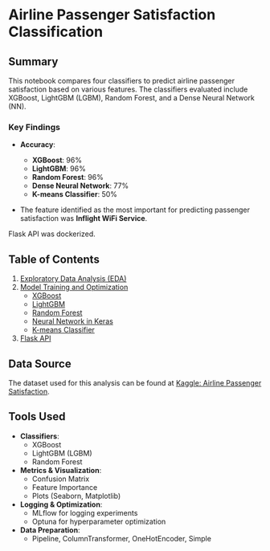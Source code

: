 # Airline Passenger Satisfaction Classification

## Summary
This notebook compares four classifiers to predict airline passenger satisfaction based on various features. The classifiers evaluated include XGBoost, LightGBM (LGBM), Random Forest, and a Dense Neural Network (NN).

### Key Findings
- **Accuracy**:
  - **XGBoost**: 96%
  - **LightGBM**: 96%
  - **Random Forest**: 96%
  - **Dense Neural Network**: 77%
  - **K-means Classifier**: 50%
  
- The feature identified as the most important for predicting passenger satisfaction was **Inflight WiFi Service**.

Flask API was dockerized.

## Table of Contents
1. [Exploratory Data Analysis (EDA)](#exploratory-data-analysis-eda)
2. [Model Training and Optimization](#model-training-and-optimization)
    - [XGBoost](#xgboost)
    - [LightGBM](#lightgbm)
    - [Random Forest](#random-forest)
    - [Neural Network in Keras](#neural-network-in-keras)
    - [K-means Classifier](#k-means-classifier)
3. [Flask API](#flask-api)

## Data Source
The dataset used for this analysis can be found at [Kaggle: Airline Passenger Satisfaction](https://www.kaggle.com/datasets/teejmahal20/airline-passenger-satisfaction).

## Tools Used
- **Classifiers**:
  - XGBoost
  - LightGBM (LGBM)
  - Random Forest
- **Metrics & Visualization**:
  - Confusion Matrix
  - Feature Importance
  - Plots (Seaborn, Matplotlib)
- **Logging & Optimization**:
  - MLflow for logging experiments
  - Optuna for hyperparameter optimization
- **Data Preparation**:
  - Pipeline, ColumnTransformer, OneHotEncoder, Simple